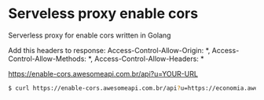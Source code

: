 # Serveless proxy enable cors

Serverless proxy for enable cors written in Golang

Add this headers to response: Access-Control-Allow-Origin: *, Access-Control-Allow-Methods: *, Access-Control-Allow-Headers: *

https://enable-cors.awesomeapi.com.br/api?u=YOUR-URL

```sh
$ curl https://enable-cors.awesomeapi.com.br/api?u=https://economia.awesomeapi.com.br/all/usd
```
